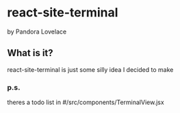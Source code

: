 # react-site-terminal
by Pandora Lovelace

## What is it?
react-site-terminal is just some silly idea I decided to make

### p.s.
theres a todo list in #/src/components/TerminalView.jsx